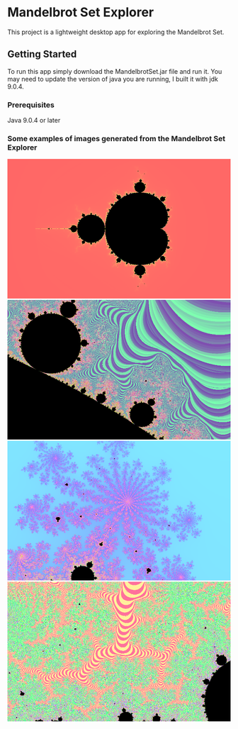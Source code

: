 # Mandelbrot Set Explorer

This project is a lightweight desktop app for exploring the Mandelbrot Set. 

## Getting Started

To run this app simply download the MandelbrotSet.jar file and run it. You may need to update the version of java you are running, I built it with jdk 9.0.4.

### Prerequisites

Java 9.0.4 or later

### Some examples of images generated from the Mandelbrot Set Explorer
![example zero](/examples/start.png)
![example one](/examples/one.png)
![example two](/examples/two.png)
![example three](/examples/three.png)
